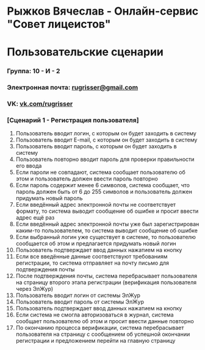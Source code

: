 # Рыжков Вячеслав - Онлайн-сервис "Совет лицеистов"

# Пользовательские сценарии

### Группа: 10 - И - 2

### Электронная почта: rugrisser@gmail.com

### VK: [vk.com/rugrisser](https://vk.com/rugrisser)

### [Сценарий 1 - Регистрация пользователя]

1. Пользователь вводит логин, с которым он будет заходить в систему
2. Пользователь вводит E-mail, с которым он будет заходить в систему
3. Пользователь вводит пароль, с которым он будет заходить в систему
4. Пользователь повторно вводит пароль для проверки правильности его ввода
5. Если пароли не совпадают, система сообщает пользователю об этом и пользователь должен ввести пароль повторно
6. Если пароль содержит менее 6 символов, система сообщает, что пароль должен быть от 6 до 255 символов и пользователь должен придумать новый пароль
7. Если введённый адрес электронной почты не соответствует формату, то система выводит сообщение об ошибке и просит ввести адрес ещё раз
8. Если введённый адрес электронной почты уже был зарегистрирован каким-то пользователем, то система выводит сообщение об ошибке
9. Если выбранный логин уже существует в системе, то пользователю сообщается об этом и предлагается придумать новый логин
10. Пользователь подтверждает ввод данных нажатием на кнопку
11. Если все введённые данные соответствуют требованиям регистрации, то система отправляет на почту письмо для подтверждения почты
12. После подтверждения почты, система перебрасывает пользователя на страницу второго этапа регистрации (верификация пользователя через ЭлЖур)
13. Пользователь вводит логин от системы ЭлЖур
14. Пользователь вводит пароль от системы ЭлЖур
15. Пользователь подтверждает ввод данных нажатием на кнопку
16. Если система не смогла авторизоваться в журнал, система сообщает пользователю об этом и просит ввести данные повторно
17. По окончанию процесса верификации, система перебрасывает пользователя на страницу с сообщением об успешной окончании регистрации и предложением перейти на главную страницу

